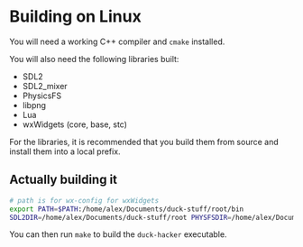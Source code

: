 # Building on Linux
You will need a working C++ compiler and `cmake` installed.

You will also need the following libraries built:
* SDL2
* SDL2_mixer
* PhysicsFS
* libpng
* Lua
* wxWidgets (core, base, stc)

For the libraries, it is recommended that you build them from source and install them into a local prefix.

## Actually building it
```bash
# path is for wx-config for wxWidgets
export PATH=$PATH:/home/alex/Documents/duck-stuff/root/bin
SDL2DIR=/home/alex/Documents/duck-stuff/root PHYSFSDIR=/home/alex/Documents/duck-stuff/root LIBPNGDIR=/home/alex/Documents/duck-stuff/root cmake ..
```
You can then run `make` to build the `duck-hacker` executable.
